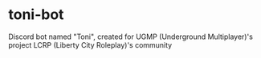 # toni-bot
 Discord bot named "Toni", created for UGMP (Underground Multiplayer)'s project LCRP (Liberty City Roleplay)'s community

